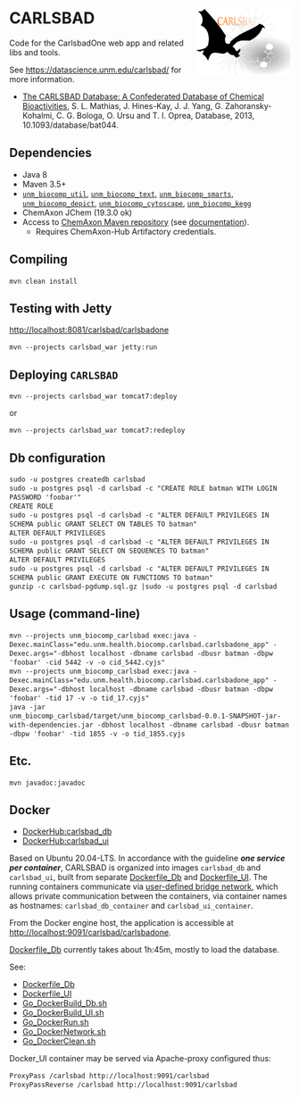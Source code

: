 # CARLSBAD <img align="right" src="/project/doc/images/carlsbad_logo.png" height="120">

Code for the CarlsbadOne web app and related libs and tools.

See <https://datascience.unm.edu/carlsbad/> for more information.

* [The CARLSBAD Database: A Confederated Database of Chemical Bioactivities](https://database.oxfordjournals.org/content/2013/bat044), S. L.  Mathias, J. Hines-Kay, J. J. Yang, G. Zahoransky-Kohalmi, C. G. Bologa, O. Ursu and T. I. Oprea, Database, 2013, 10.1093/database/bat044.

## Dependencies
* Java 8
* Maven 3.5+
* [`unm_biocomp_util`](https://github.com/unmtransinfo/unm_biocomp_util),
[`unm_biocomp_text`](https://github.com/unmtransinfo/unm_biocomp_text),
[`unm_biocomp_smarts`](https://github.com/unmtransinfo/unm_biocomp_smarts),
[`unm_biocomp_depict`](https://github.com/unmtransinfo/unm_biocomp_depict),
[`unm_biocomp_cytoscape`](https://github.com/unmtransinfo/unm_biocomp_cytoscape),
[`unm_biocomp_kegg`](https://github.com/unmtransinfo/unm_biocomp_kegg)
* ChemAxon JChem (19.3.0 ok)
* Access to [ChemAxon Maven repository](https://hub.chemaxon.com) (see [documentation](https://docs.chemaxon.com/display/docs/Public+Repository)).
  * Requires ChemAxon-Hub Artifactory credentials.


## Compiling

```
mvn clean install
```

## Testing with Jetty

<http://localhost:8081/carlsbad/carlsbadone>

```
mvn --projects carlsbad_war jetty:run
```

## Deploying `CARLSBAD`

```
mvn --projects carlsbad_war tomcat7:deploy
```

or

```
mvn --projects carlsbad_war tomcat7:redeploy
```

## Db configuration

```
sudo -u postgres createdb carlsbad
sudo -u postgres psql -d carlsbad -c "CREATE ROLE batman WITH LOGIN PASSWORD 'foobar'"
CREATE ROLE
sudo -u postgres psql -d carlsbad -c "ALTER DEFAULT PRIVILEGES IN SCHEMA public GRANT SELECT ON TABLES TO batman"
ALTER DEFAULT PRIVILEGES
sudo -u postgres psql -d carlsbad -c "ALTER DEFAULT PRIVILEGES IN SCHEMA public GRANT SELECT ON SEQUENCES TO batman"
ALTER DEFAULT PRIVILEGES
sudo -u postgres psql -d carlsbad -c "ALTER DEFAULT PRIVILEGES IN SCHEMA public GRANT EXECUTE ON FUNCTIONS TO batman"
gunzip -c carlsbad-pgdump.sql.gz |sudo -u postgres psql -d carlsbad
```

## Usage (command-line)

```
mvn --projects unm_biocomp_carlsbad exec:java -Dexec.mainClass="edu.unm.health.biocomp.carlsbad.carlsbadone_app" -Dexec.args="-dbhost localhost -dbname carlsbad -dbusr batman -dbpw 'foobar' -cid 5442 -v -o cid_5442.cyjs"
mvn --projects unm_biocomp_carlsbad exec:java -Dexec.mainClass="edu.unm.health.biocomp.carlsbad.carlsbadone_app" -Dexec.args="-dbhost localhost -dbname carlsbad -dbusr batman -dbpw 'foobar' -tid 17 -v -o tid_17.cyjs"
java -jar
unm_biocomp_carlsbad/target/unm_biocomp_carlsbad-0.0.1-SNAPSHOT-jar-with-dependencies.jar -dbhost localhost -dbname carlsbad -dbusr batman -dbpw 'foobar' -tid 1855 -v -o tid_1855.cyjs
```

## Etc.

```
mvn javadoc:javadoc
```

## Docker

* [DockerHub:carlsbad_db](https://hub.docker.com/repository/docker/unmtransinfo/carlsbad_db)
* [DockerHub:carlsbad_ui](https://hub.docker.com/repository/docker/unmtransinfo/carlsbad_ui)

Based on Ubuntu 20.04-LTS.
In accordance with the guideline ___one service per container___, CARLSBAD is organized
into images `carlsbad_db` and `carlsbad_ui`, built from separate
[Dockerfile\_Db](Dockerfile_Db) and [Dockerfile\_UI](Dockerfile_UI).
The running containers communicate via
[user-defined bridge network](https://docs.docker.com/network/bridge/), which
allows private communication between the containers, via container names
as hostnames: `carlsbad_db_container` and `carlsbad_ui_container`.

From the Docker engine host, the application is accessible at 
<http://localhost:9091/carlsbad/carlsbadone>.

[Dockerfile\_Db](Dockerfile_Db) currently takes about 1h:45m, mostly to load the 
database.

See:

* [Dockerfile\_Db](DockerFile_Db)
* [Dockerfile\_UI](DockerFile_UI)
* [Go\_DockerBuild\_Db.sh](sh/Go_DockerBuild_Db.sh)
* [Go\_DockerBuild\_UI.sh](sh/Go_DockerBuild_UI.sh)
* [Go\_DockerRun.sh](sh/Go_DockerRun.sh)
* [Go\_DockerNetwork.sh](sh/Go_DockerNetwork.sh)
* [Go\_DockerClean.sh](sh/Go_DockerClean.sh)

Docker\_UI container may be served via Apache-proxy configured thus:

```
ProxyPass /carlsbad http://localhost:9091/carlsbad
ProxyPassReverse /carlsbad http://localhost:9091/carlsbad
```

